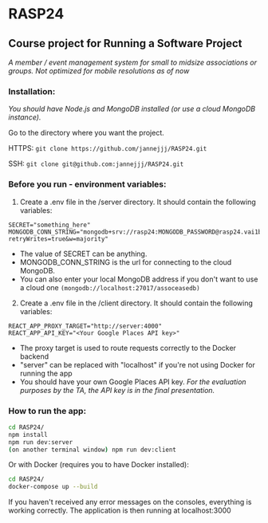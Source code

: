 # RASP24

## Course project for Running a Software Project
_A member / event management system for small to midsize associations or groups._
_Not optimized for mobile resolutions as of now_

### Installation:
*You should have Node.js and MongoDB installed (or use a cloud MongoDB instance).*

Go to the directory where you want the project.

HTTPS:
`git clone https://github.com/jannejjj/RASP24.git`

SSH:
`git clone git@github.com:jannejjj/RASP24.git`

### Before you run - environment variables:

1) Create a .env file in the /server directory. It should contain the following variables:
```
SECRET="something_here"
MONGODB_CONN_STRING="mongodb+srv://rasp24:MONGODB_PASSWORD@rasp24.vai1b1r.mongodb.net/?retryWrites=true&w=majority"
```
- The value of SECRET can be anything.
- MONGODB_CONN_STRING is the url for connecting to the cloud MongoDB.
- You can also enter your local MongoDB address if you don't want to use a cloud one ```(mongodb://localhost:27017/assoceasedb)```


2) Create a .env file in the /client directory. It should contain the following variables:
```
REACT_APP_PROXY_TARGET="http://server:4000"
REACT_APP_API_KEY="<Your Google Places API key>"
```
- The proxy target is used to route requests correctly to the Docker backend
- "server" can be replaced with "localhost" if you're not using Docker for running the app
- You should have your own Google Places API key. _For the evaluation purposes by the TA, the API key is in the final presentation._



### How to run the app:

```bash
cd RASP24/
npm install
npm run dev:server
(on another terminal window) npm run dev:client
```
Or with Docker (requires you to have Docker installed):

```bash
cd RASP24/
docker-compose up --build
``` 

If you haven't received any error messages on the consoles, everything is working correctly. The application is then running at localhost:3000


